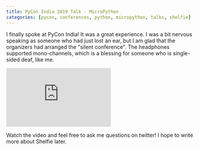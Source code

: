 ```yaml
---
title: PyCon India 2019 Talk - MicroPython
categories: [pycon, conferences, python, micropython, talks, shelfie]
---
```



I finally spoke at PyCon India! It was a great experience. I was a bit nervous
speaking as someone who had just lost an ear, but I am glad that the organizers
had arranged the "silent conference". The headphones supported mono-channels,
which is a blessing for someone who is single-sided deaf, like me.

<iframe
    width="280" height="158"
    src="https://www.youtube.com/embed/aEYftBZz6ag" frameborder="0"
    allow="accelerometer; autoplay; encrypted-media; gyroscope; picture-in-picture"
    allowfullscreen>
</iframe>


Watch the video and feel free to ask me questions on twitter! I hope to write
more about Shelfie later.
